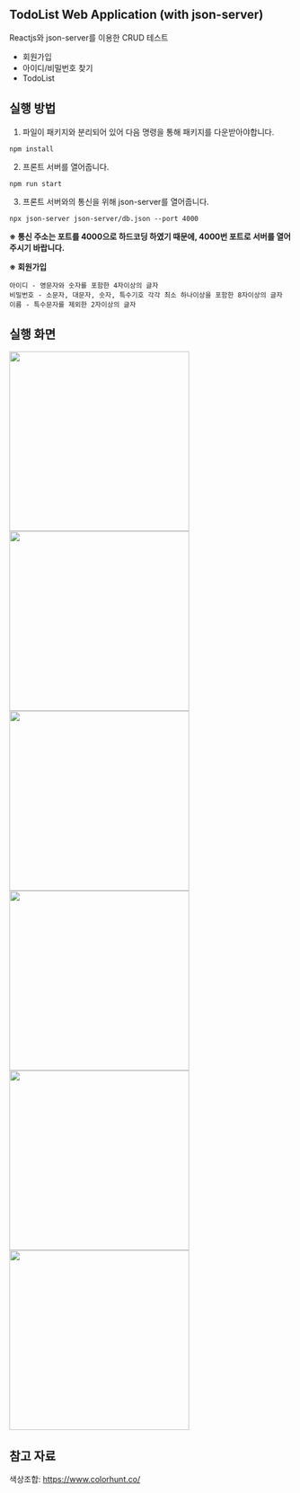 ## TodoList Web Application (with json-server)
Reactjs와 json-server를 이용한 CRUD 테스트
- 회원가입
- 아이디/비밀번호 찾기
- TodoList

## 실행 방법
1. 파일이 패키지와 분리되어 있어 다음 명령을 통해 패키지를 다운받아야합니다.
```
npm install
```

2. 프론트 서버를 열어줍니다.
```
npm run start
```

3. 프론트 서버와의 통신을 위해 json-server를 열어줍니다.
```
npx json-server json-server/db.json --port 4000
```

**※ 통신 주소는 포트를 4000으로 하드코딩 하였기 때문에, 4000번 포트로 서버를 열어주시기 바랍니다.**



**※ 회원가입**
```
아이디 - 영문자와 숫자를 포함한 4자이상의 글자
비밀번호 - 소문자, 대문자, 숫자, 특수기호 각각 최소 하나이상을 포함한 8자이상의 글자
이름 - 특수문자를 제외한 2자이상의 글자
```



## 실행 화면
<div>
  <img src="https://user-images.githubusercontent.com/44726494/220847000-c857900a-23f8-4acc-8017-e1f72d2d7594.png" width="320px" />
  <img src="https://user-images.githubusercontent.com/44726494/220847092-f23e42c9-35b3-48ae-914d-6172fbe88ded.png" width="320px" />
  <img src="https://user-images.githubusercontent.com/44726494/220847081-acb1db41-045c-421d-b3b4-2ef6de6da25e.png" width="320px" />
  <img src="https://user-images.githubusercontent.com/44726494/220849522-c345c2ad-f51d-4e8f-9c54-980346b54ba9.png" width="320px" />
  <img src="https://user-images.githubusercontent.com/44726494/220847069-0acf6b17-5315-4fdf-8f7c-b623e72ae2f0.png" width="320px" />
  <img src="https://user-images.githubusercontent.com/44726494/220848126-71feaae5-accb-40cd-bfd7-67ae7fb3b333.png" width="320px" />
</div>

## 참고 자료
색상조합: https://www.colorhunt.co/
